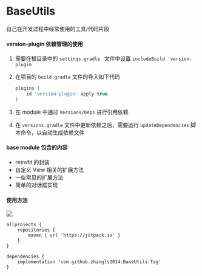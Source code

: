 # BaseUtils
自己在开发过程中经常使用的工具/代码片段

#### version-plugin 依赖管理的使用

1. 需要在根目录中的 `settings.gradle ` 文件中设置 `includeBuild 'version-plugin` 

2. 在项目的 `build.gradle` 文件的导入如下代码

   ```groovy
   plugins {
       id 'version-plugin' apply true
   }
   ```

3. 在 module 中通过 `Versions/Deps` 进行引用依赖
4. 在 `versions.gradle` 文件中更新依赖之后，需要运行 `updateDependencies` 脚本命令，以自动生成依赖文件

#### base module 包含的内容

- retrofit 的封装
- 自定义 View 相关的扩展方法
- 一些常见的扩展方法
- 简单的对话框实现

#### 使用方法

[![](https://jitpack.io/v/zhangls2014/BaseUtils.svg)](https://jitpack.io/#zhangls2014/BaseUtils)

```
allprojects {
	repositories {
		maven { url 'https://jitpack.io' }
	}
}
   
dependencies {
	implementation 'com.github.zhangls2014:BaseUtils:Tag'
}
```
